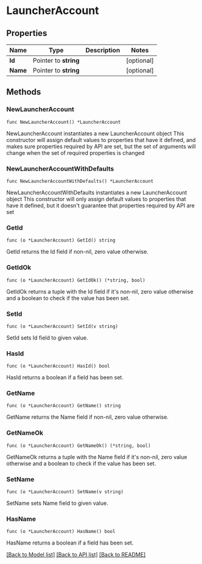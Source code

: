 # LauncherAccount

## Properties

Name | Type | Description | Notes
------------ | ------------- | ------------- | -------------
**Id** | Pointer to **string** |  | [optional] 
**Name** | Pointer to **string** |  | [optional] 

## Methods

### NewLauncherAccount

`func NewLauncherAccount() *LauncherAccount`

NewLauncherAccount instantiates a new LauncherAccount object
This constructor will assign default values to properties that have it defined,
and makes sure properties required by API are set, but the set of arguments
will change when the set of required properties is changed

### NewLauncherAccountWithDefaults

`func NewLauncherAccountWithDefaults() *LauncherAccount`

NewLauncherAccountWithDefaults instantiates a new LauncherAccount object
This constructor will only assign default values to properties that have it defined,
but it doesn't guarantee that properties required by API are set

### GetId

`func (o *LauncherAccount) GetId() string`

GetId returns the Id field if non-nil, zero value otherwise.

### GetIdOk

`func (o *LauncherAccount) GetIdOk() (*string, bool)`

GetIdOk returns a tuple with the Id field if it's non-nil, zero value otherwise
and a boolean to check if the value has been set.

### SetId

`func (o *LauncherAccount) SetId(v string)`

SetId sets Id field to given value.

### HasId

`func (o *LauncherAccount) HasId() bool`

HasId returns a boolean if a field has been set.

### GetName

`func (o *LauncherAccount) GetName() string`

GetName returns the Name field if non-nil, zero value otherwise.

### GetNameOk

`func (o *LauncherAccount) GetNameOk() (*string, bool)`

GetNameOk returns a tuple with the Name field if it's non-nil, zero value otherwise
and a boolean to check if the value has been set.

### SetName

`func (o *LauncherAccount) SetName(v string)`

SetName sets Name field to given value.

### HasName

`func (o *LauncherAccount) HasName() bool`

HasName returns a boolean if a field has been set.


[[Back to Model list]](../README.md#documentation-for-models) [[Back to API list]](../README.md#documentation-for-api-endpoints) [[Back to README]](../README.md)


